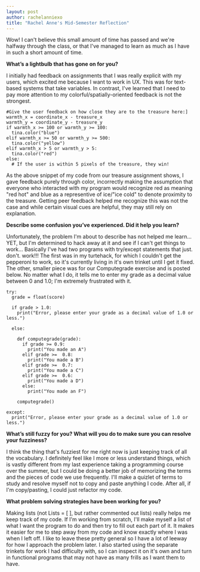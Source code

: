 ```yaml
---
layout: post
author: rachelanniexo
title: "Rachel Anne's Mid-Semester Reflection"
---
```


Wow! I can't believe this small amount of time has passed and we're halfway through the class, or that I've managed to learn as much as I have in such a short amount of time.

**What’s a lightbulb that has gone on for you?**

I initially had feedback on assignments that I was really explicit with my users, which excited me because I want to work in UX. This was for text-based systems that take variables. In contrast, I've learned that I need to pay more attention to my colorful/spatially-oriented feedback is not the strongest.

```
#Give the user feedback on how close they are to the treasure here:]
warmth_x = coordinate_x - treasure_x
warmth_y = coordinate_y - treasure_y
if warmth_x >= 100 or warmth_y >= 100:
  tina.color("blue")
elif warmth_x >= 50 or warmth_y >= 500:
  tina.color("yellow")
elif warmth_x > 5 or warmth_y > 5:
  tina.color("red")
else:
  # If the user is within 5 pixels of the treasure, they win!
```

As the above snippet of my code from our treasure assignment shows, I gave feedback purely through color, incorrectly making the assumption that everyone who interacted with my program would recognize red as meaning "red hot" and blue as a representive of ice/"ice cold" to denote proximity to the treasure. Getting peer feedback helped me recognize this was not the case and while certain visual cues are helpful, they may still rely on explanation.

**Describe some confusion you’ve experienced. Did it help you learn?**

Unfortunately, the problem I'm about to describe has not helped me learn... YET, but I'm determined to hack away at it and see if I can't get things to work... Basically I've had two programs with try/except statements that just. don't. work!!! The first was in my turtehack, for which I couldn't get the pepperoni to work, so it's currently living in it's own trinket until I get it fixed. The other, smaller piece was for our Computegrade exercise and is posted below. No matter what I do, it tells me to enter my grade as a decimal value between 0 and 1.0; I'm extremely frustrated with it.

```
try:
  grade = float(score)
  
  if grade > 1.0:
    print("Error, please enter your grade as a decimal value of 1.0 or less.") 

  else:
    
    def computegrade(grade):
      if grade >= 0.9:
        print("You made an A")
      elif grade >=  0.8:
        print("You made a B")
      elif grade >=  0.7:
        print("You made a C")
      elif grade >=  0.6:
        print("You made a D")
      else:
        print("You made an F")
        
    computegrade()

except:
  print("Error, please enter your grade as a decimal value of 1.0 or less.") 
```

**What’s still fuzzy for you? What will you do to make sure you can resolve your fuzziness?**

I think the thing that's fuzziest for me right now is just keeping track of all the vocabulary. I definitely feel like I more or less understand things, which is vastly different from my last experience taking a programming course over the summer, but I could be doing a better job of memorizing the terms and the pieces of code we use frequently. I'll make a quizlet of terms to study and resolve myself not to copy and paste anything I code. After all, if I'm copy/pasting, I could just refactor my code. 


**What problem solving strategies have been working for you?**

Making lists (not Lists = [ ], but rather commented out lists) really helps me keep track of my code. If I'm working from scratch, I'll make myself a list of what I want the program to do and then try to fill out each part of it. It makes it easier for me to step away from my code and know exactly where I was when I left off. I like to leave these pretty general so I have a lot of leeway for how I approach the problem later. I also started using the separate trinkets for work I had difficulty with, so I can inspect it on it's own and turn in functional programs that may not have as many frills as I want them to have.
